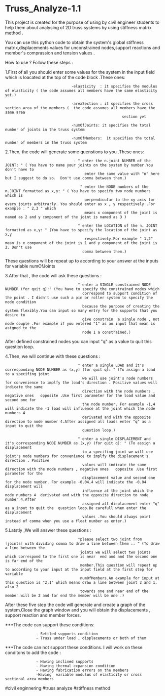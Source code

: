 # Truss_Analyze-1.1
This project is created for the purpose of using by civil engineer students to help them about analysing of 2D truss systems by using stiffness matrix method .


You can use this python code to obtain the system's global stiffness matrix,displacements values for unconstrained nodes,support reactions and member's comprassion and tension values .


How to use ? Follow these steps :

1.First of all you should enter some values for the system in the input field which is loacated at the top of the code block .These ones:

                                  -elasticity  : it specifies the modulus of elasticity ( the code assumes all members have the same elasticity yet.)

                                  -areaSection : it specifies the cross section area of the members (  the code assumes all members have the same area 
                                                         section yet

                                  -numOfJoints: it specifies the total number of joints in the truss system 

                                  -numOfMembers:  it specifies the total number of members in the truss system

2.Then, the code will generate some quenstions to you .These ones:

                                   - " enter the n.joint NUMBER of the JOINT: " ( You have to name your joints on the system by number.You don't have to
                                        enter the same value with "n" here  but I suggest to do so.  Don't use comma between them.)
                                   
                                      " enter the NODE numbers of the n.JOINT formatted as x,y: " ( You have to specify two node numbers  which is 
                                        perpendicular to the xy axis for every joints arbitrarly. You should enter as x , y respectively .For example : " 2,3 " which 
                                        means x component of the joint is named as 2 and y component of the joint is named as 3 )

                                     " enter the LOCATION of the n. JOINT formatted as x,y: " (You have to specify the location of the joint as x,y 
                                        respectively.For example " 1,2" mean is x component of the joint is 1 and y component of the joint is 2. Don't use 
                                       comma between them.)

These questions will be repeat up to according to your answer at the inputs for variable numOfJoints

3.After that , the code will ask these questions : 

                                     " enter a SINGLE constrained NODE NUMBER (for quit q):" (You have to specify the constrained nodes which 
                                       correspond to support condition of the point . I didn't use such a pin or roller system to specify the node condition 
                                       because the purpose of creating the system flexibly.You can input so many entry for the supports that you desire to 
                                       give constrain  a single node , not node couple .For example if you entered "1" as an input that mean is asigned to the 
                                       node 1 a constrained.)

After defined constrained nodes you can input "q" as a value to quit this question loop.

4.Then, we will continue with these questions :

                                     " enter a single LOAD and it's corresponding NODE NUMBER as (x,y) (for quit q): " (To assign a load to a specifing joint 
                                       we will use joint's node numbers for convenience to implfy the load's direction . Positive values will indicate the same 
                                       direction with the node numbers , negative ones   opposite .Use first parameter for the load value and second one for 
                                       the node number. For example -1,4 will indicate the -1 load will influence at the joint which the node numbers 4 
                                       derivated and with the opposite direction to node number 4.After assigned all loads enter "q" as a input to quit the 
                                       question loop.)

                                     " enter a single DISPLACEMENT and it's corresponding NODE NUMBER as (x,y) (for quit q): " (To assign a displacement 
                                       to a specifing joint we will use joint's node numbers for convenience to implfy the displacement's direction . Positive 
                                       values will indicate the same direction with the node numbers , negative ones   opposite .Use first parameter for the 
                                       displacement value and second one for the node number. For example -0.04,4 will indicate the -0.04 displacement will 
                                       influence at the joint which the node numbers 4  derivated and with the opposite direction to node number 4.After 
                                       assigned all displacement enter "q" as a input to quit the  question loop.Be carefull when enter the displacement 
                                       values .You should always point instead of comma when you use a float number as enter.)

5.Latstly ,We will answer these questions : 

                                     "please select two joint from [joints] with dividing comma to draw a line between them :: " (To draw a line between the 
                                      joints we will select two joints which correspond to the first one is near  end and and the second one is far end of the 
                                      member.This question will repeat up to according to your input at the input field at the first step for variable 
                                      numOfMembers.An example for input at this question is "2,1" which means draw a line between joint 2 and 1, also 2 
                                      towards one and near end of the member will be 2 and far end the member will be one .)


After these five step the code will generate and create a graph of the system.Close the graph window and you will obtain the displacements , support reaction and member forces.

***The code can support these conditions:
                    
                  - Settled supports condition
                  - Truss under load , displacements or both of them
     
***The code can not support these conditions. I will work on these conditons to add the code :
                    
                  - Having inclined supports
                  - Having thermal expansion condition
                  - Having fabrication errors on the members
                  -Having  variable modulus of elasticity or cross sectional area members   
  
  #civil enginnering #truss analyze #stiffness method 
